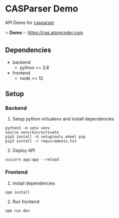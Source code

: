 # CASParser Demo

API Demo for [casparser](https://github.com/codereverser/casparser)

⭐ **Demo** :- https://cas.atomcoder.com  

## Dependencies
- backend
  - python >= 3.8
- frontend
  - node >= 12

## Setup

### Backend
1. Setup python virtualenv and install dependencies

```
python3 -m venv venv
source venv/bin/activate
pip3 install -U setuptools wheel pip
pip3 install -r requirements.txt
```
2. Deploy API
```
uvicorn app:app --reload
```

### Frontend
1. Install dependencies
```
npm install
```
2. Run frontend
```
npm run dev
```
